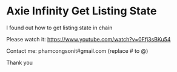 # Axie Infinity Get Listing State

I found out how to get listing state in chain

Please watch it: 
https://www.youtube.com/watch?v=0Ffj3sBKu54

Contact me: 
phamcongsonit#gmail.com (replace # to @)

Thank you
